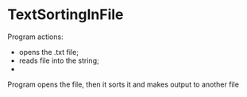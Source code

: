 # TextSortingInFile

Program actions:<br>
* opens the .txt file;
* reads file into the string;
* 
Program opens the file, then it sorts it and makes output to another file
